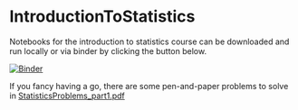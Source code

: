 # IntroductionToStatistics
Notebooks for the introduction to statistics course can be downloaded and run locally or via binder by clicking the button below.

[![Binder](https://mybinder.org/badge_logo.svg)](https://mybinder.org/v2/gh/nucleosynthesis/IntroductionToStatistics/HEAD)

If you fancy having a go, there are some pen-and-paper problems to solve in [StatisticsProblems_part1.pdf](https://github.com/nucleosynthesis/IntroductionToStatistics/blob/main/StatisticsProblems_part1.pdf)
